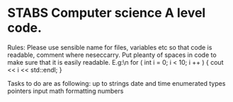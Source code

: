 # STABS Computer science A level code.
Rules:
  Please use sensible name for files, variables etc so that code is readable, comment where neseccarry.
  Put pleanty of spaces in code to make sure that it is easily readable. E.g:\n
  for ( int i = 0; i < 10; i ++ ) {
      cout << i << std::endl;
  }

Tasks to do are as following:
    up to strings
    date and time
    enumerated types
    pointers
    input
    math
    formatting numbers
